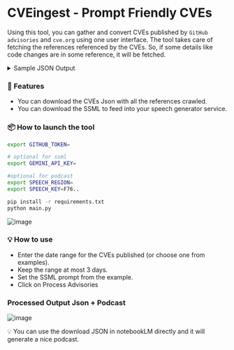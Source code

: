 # CVEingest - Prompt Friendly CVEs

Using this tool, you can gather and convert CVEs published by `GitHub advisories` and `cve.org` using one user interface. The tool takes care of fetching the references referenced by the CVEs. So, if some details like code changes are in some reference, it will be fetched.

<details>
<summary>Sample JSON Output</summary>

```json
[
  {
    "ghsa_id": "GHSA-66fj-74pq-7rwx",
    "cve_id": "CVE-2024-56829",
    "url": "https://api.github.com/advisories/GHSA-66fj-74pq-7rwx",
    "html_url": "",
    "summary": "",
    "description": "Huang Yaoshi Pharmaceutical Management Software through 16.0 allows arbitrary file upload via a .asp filename in the fileName element of the UploadFile element in a SOAP request to /XSDService.asmx.",
    "severity": "critical",
    "published_at": "2025-01-02T06:30:47Z",
    "updated_at": "2025-01-02T06:30:52Z",
    "source_code": "",
    "cvss_score": 10,
    "vulnerabilities": [],
    "references": [
      {
        "url": "https://nvd.nist.gov/vuln/detail/CVE-2024-56829",
        "type": "NIST",
        "status_code": 200,
        "info": "Huang Yaoshi Pharmaceutical Management Software through 16.0 allows arbitrary file upload via a .asp filename in the fileName element of the UploadFile element in a SOAP request to /XSDService.asmx."
      }
    ],
    "assigner_name": ""
  }
]
```

</details>

### 🚀 Features
* You can download the CVEs Json with all the references crawled.
* You can download the SSML to feed into your speech generator service.



### 📦 How to launch the tool

```bash
export GITHUB_TOKEN=

# optional for ssml
export GEMINI_API_KEY=

#optional for podcast
export SPEECH_REGION=
export SPEECH_KEY=F76..

```



```bash
pip install -r requirements.txt
python main.py
```
![image](https://github.com/user-attachments/assets/94750d92-2dc2-4b25-9a08-ba8a590ae728)


### 💡 How to use

* Enter the date range for the CVEs published (or choose one from examples).
* Keep the range at most 3 days.
* Set the SSML prompt from the example.
* Click on Process Advisories



### Processed Output Json + Podcast



![image](https://github.com/user-attachments/assets/4844f000-ff99-4e56-8399-a7ba93f976d0)





💡 You can use the download JSON in notebookLM directly and it will generate a nice podcast.
